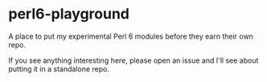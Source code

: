 perl6-playground
================

A place to put my experimental Perl 6 modules before they earn their own repo.

If you see anything interesting here, please open an issue and I'll see about putting it in a standalone repo.
